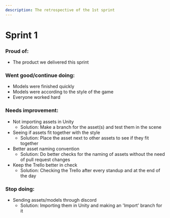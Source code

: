 ```yaml
---
description: The retrospective of the 1st sprint
---
```


# Sprint 1

### Proud of:

* The product we delivered this sprint

### Went good/continue doing:

* Models were finished quickly
* Models were according to the style of the game
* Everyone worked hard

### Needs improvement:

* Not importing assets in Unity
  * Solution: Make a branch for the asset(s) and test them in the scene
* Seeing if assets fit together with the style
  * Solution: Place the asset next to other assets to see if they fit together
* Better asset naming convention
  * Solution: Do better checks for the naming of assets without the need of pull request changes
* Keep the Trello better in check
  * Solution: Checking the Trello after every standup and at the end of the day

### Stop doing:

* Sending assets/models through discord
  * Solution: Importing them in Unity and making an 'Import' branch for it
